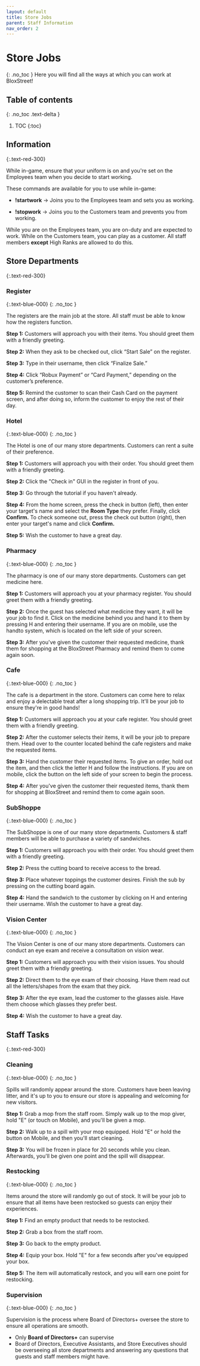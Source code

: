 ```yaml
---
layout: default
title: Store Jobs
parent: Staff Information
nav_order: 2
---
```

# Store Jobs
{: .no_toc }
Here you will find all the ways at which you can work at BloxStreet! 

## Table of contents
{: .no_toc .text-delta }

1. TOC
{:toc}

## Information 
{:.text-red-300} 

While in-game, ensure that your uniform is on and you're set on the Employees team when you decide to start working.

These commands are available for you to use while in-game:

* **!startwork** -> Joins you to the Employees team and sets you as working.

* **!stopwork** -> Joins you to the Customers team and prevents you from working.

While you are on the Employees team, you are on-duty and are expected to work. While on the Customers team, you can play as a customer. All staff members **except** High Ranks are allowed to do this.

## Store Departments 
{:.text-red-300} 

### Register
{:.text-blue-000}
{: .no_toc }

The registers are the main job at the store. All staff must be able to know how the registers function.

**Step 1:** Customers will approach you with their items. You should greet them with a friendly greeting.

**Step 2:** When they ask to be checked out, click “Start Sale” on the register.

**Step 3:** Type in their username, then click “Finalize Sale.”

**Step 4:** Click “Robux Payment” or “Card Payment,” depending on the customer’s preference.

**Step 5:** Remind the customer to scan their Cash Card on the payment screen, and after doing so, inform the customer to enjoy the rest of their day.

### Hotel
{:.text-blue-000}
{: .no_toc }

The Hotel is one of our many store departments. Customers can rent a suite of their preference.

**Step 1:** Customers will approach you with their order. You should greet them with a friendly greeting.

**Step 2:** Click the "Check in" GUI in the register in front of you. 

**Step 3:** Go through the tutorial if you haven't already. 

**Step 4:** From the home screen, press the check in button (left), then enter your target's name and select the **Room Type** they prefer. Finally, click **Confirm.** To check someone out, press the check out button (right), then enter your target's name and click **Confirm.**

**Step 5:** Wish the customer to have a great day.

### Pharmacy
{:.text-blue-000}
{: .no_toc }

The pharmacy is one of our many store departments. Customers can get medicine here.

**Step 1:** Customers will approach you at your pharmacy register. You should greet them with a friendly greeting.

**Step 2:** Once the guest has selected what medicine they want, it will be your job to find it. Click on the medicine behind you and hand it to them by pressing H and entering their username. If you are on mobile, use the handto system, which is located on the left side of your screen.

**Step 3:** After you've given the customer their requested medicine, thank them for shopping at the BloxStreet Pharmacy and remind them to come again soon.

### Cafe
{:.text-blue-000}
{: .no_toc }

The cafe is a department in the store. Customers can come here to relax and enjoy a delectable treat after a long shopping trip. It'll be your job to ensure they're in good hands!

**Step 1:** Customers will approach you at your cafe register. You should greet them with a friendly greeting.

**Step 2:** After the customer selects their items, it will be your job to prepare them. Head over to the counter located behind the cafe registers and make the requested items.

**Step 3:** Hand the customer their requested items. To give an order, hold out the item, and then click the letter H and follow the instructions. If you are on mobile, click the button on the left side of your screen to begin the process.

**Step 4:** After you've given the customer their requested items, thank them for shopping at BloxStreet and remind them to come again soon.

### SubShoppe
{:.text-blue-000}
{: .no_toc }

The SubShoppe is one of our many store departments. Customers & staff members will be able to purchase a variety of sandwiches. 

**Step 1:** Customers will approach you with their order. You should greet them with a friendly greeting.

**Step 2:** Press the cutting board to receive access to the bread. 

**Step 3:** Place whatever toppings the customer desires. Finish the sub by pressing on the cutting board again. 

**Step 4:** Hand the sandwich to the customer by clicking on H and entering their username. Wish the customer to have a great day.

### Vision Center
{:.text-blue-000}
{: .no_toc }

The Vision Center is one of our many store departments. Customers can conduct an eye exam and receive a consultation on vision wear. 

**Step 1:** Customers will approach you with their vision issues. You should greet them with a friendly greeting.

**Step 2:** Direct them to the eye exam of their choosing. Have them read out all the letters/shapes from the exam that they pick.

**Step 3:** After the eye exam, lead the customer to the glasses aisle. Have them choose which glasses they prefer best. 

**Step 4:** Wish the customer to have a great day. 

## Staff Tasks
{:.text-red-300} 

### Cleaning
{:.text-blue-000}
{: .no_toc }

Spills will randomly appear around the store. Customers have been leaving litter, and it's up to you to ensure our store is appealing and welcoming for new visitors.

**Step 1:** Grab a mop from the staff room. Simply walk up to the mop giver, hold "E" (or touch on Mobile), and you'll be given a mop.

**Step 2:** Walk up to a spill with your mop equipped. Hold "E" or hold the button on Mobile, and then you'll start cleaning.

**Step 3:** You will be frozen in place for 20 seconds while you clean. Afterwards, you'll be given one point and the spill will disappear.

### Restocking
{:.text-blue-000}
{: .no_toc }

Items around the store will randomly go out of stock. It will be your job to ensure that all items have been restocked so guests can enjoy their experiences.

**Step 1:** Find an empty product that needs to be restocked.

**Step 2:** Grab a box from the staff room.

**Step 3:** Go back to the empty product.

**Step 4:** Equip your box. Hold "E" for a few seconds after you've equipped your box.

**Step 5:** The item will automatically restock, and you will earn one point for restocking.

### Supervision
{:.text-blue-000}
{: .no_toc }

Supervision is the process where Board of Directors+ oversee the store to ensure all operations are smooth.

* Only **Board of Directors+** can supervise
* Board of Directors, Executive Assistants, and Store Executives should be overseeing all store departments and answering any questions that guests and staff members might have.

